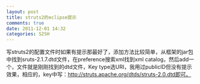 ```yaml
---
layout: post
title: struts2的eclipse提示
comments: true
date: 2011-12-01 14:32
categories: S2SH
---
```


写struts2的配置文件时如果有提示那最好了，添加方法比较简单，从框架的jar包中找到sruts-2.1.7.dtd文件，在preference搜索xml找到xml catalog，然后add一个，文件就是刚刚找到的dtd文件，Key type选URI，我用过publicID但没有提示效果，相应的，key中写：http://struts.apache.org/dtds/struts-2.0.dtd即可。